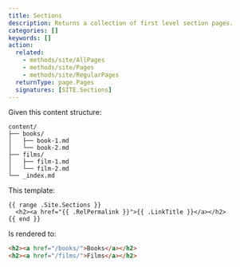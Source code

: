 ```yaml
---
title: Sections
description: Returns a collection of first level section pages.
categories: []
keywords: []
action:
  related:
    - methods/site/AllPages
    - methods/site/Pages
    - methods/site/RegularPages
  returnType: page.Pages
  signatures: [SITE.Sections]
---
```


Given this content structure:

```text
content/
├── books/
│   ├── book-1.md
│   └── book-2.md
├── films/
│   ├── film-1.md
│   └── film-2.md
└── _index.md
```

This template:

```go-html-template
{{ range .Site.Sections }}
  <h2><a href="{{ .RelPermalink }}">{{ .LinkTitle }}</a></h2>
{{ end }}
```

Is rendered to:

```html
<h2><a href="/books/">Books</a></h2>
<h2><a href="/films/">Films</a></h2>
```
